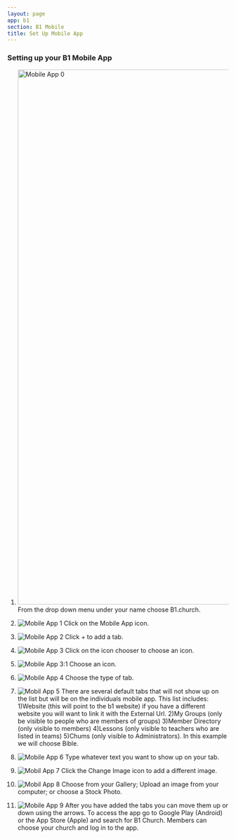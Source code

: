 ```yaml
---
layout: page
app: b1
section: B1 Mobile
title: Set Up Mobile App
---
```


### Setting up your B1 Mobile App

1. <img width="1219" alt="Mobile App 0" src="https://github.com/LiveChurchSolutions/ChurchAppsSupport/assets/127863068/0fe911d2-ee69-45aa-9800-3f760d75738b">
   From the drop down menu under your name choose B1.church.

2. ![Mobile App 1](https://github.com/LiveChurchSolutions/ChurchAppsSupport/assets/127863068/dc3a0e38-8141-4307-89f3-7cdd056acdb8)
   Click on the Mobile App icon.

3. ![Mobile App 2](https://github.com/LiveChurchSolutions/ChurchAppsSupport/assets/127863068/b0f3c43e-085e-4767-b71a-0a755b0a89fa)
   Click + to add a tab.

4. ![Mobile App 3](https://github.com/LiveChurchSolutions/ChurchAppsSupport/assets/127863068/855d94f6-4712-4d64-8673-a46cfa7c9b05)
   Click on the icon chooser to choose an icon.

5. ![Mobile App 3:1](https://github.com/LiveChurchSolutions/ChurchAppsSupport/assets/127863068/5a7c00bb-a25e-41a6-8d1c-ef5bccfb8919)
   Choose an icon.

6. ![Mobile App 4](https://github.com/LiveChurchSolutions/ChurchAppsSupport/assets/127863068/4ec31aa2-1e48-47c4-8922-5ccc78f33c77)
   Choose the type of tab.

7. ![Mobil App 5](https://github.com/user-attachments/assets/602cd98e-31ba-4f2e-a7a0-307d1bad8463)
   There are several default tabs that will not show up on the list but will be on the individuals mobile app. This list includes:    1)Website (this will point to the b1 website) if you have a different website you will want to link it with the External           Url. 2)My Groups (only be visible to people who are members of groups) 3)Member Directory (only visible to members) 4)Lessons      (only visible to teachers who are listed in teams) 5)Chums (only visible to Administrators).
   In this example we will choose Bible. 

9. ![Mobile App 6](https://github.com/LiveChurchSolutions/ChurchAppsSupport/assets/127863068/0706fecd-0d01-4c7a-96ae-1a1faf47c16f)
   Type whatever text you want to show up on your tab.

10. ![Mobil App 7](https://github.com/user-attachments/assets/ff2acca1-d2ea-4b2a-884e-d062cf21b492)
    Click the Change Image icon to add a different image.

11. ![Mobil App 8](https://github.com/user-attachments/assets/b196af04-fe37-436d-b447-0ba00c343695)
    Choose from your Gallery; Upload an image from your computer; or choose a Stock Photo.

12. ![Mobile App 9](https://github.com/LiveChurchSolutions/ChurchAppsSupport/assets/127863068/82a642c2-0e74-4f98-9055-fab80de780c3)
    After you have added the tabs you can move them up or down using the arrows. To access the app go to Google Play (Android) or the App Store (Apple) and search for B1 Church.  Members can choose your church and log in to the app. 


